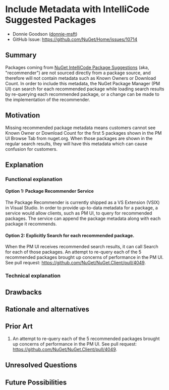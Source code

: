 # Include Metadata with IntelliCode Suggested Packages
<!-- Replace `Title` with an appropriate title for your design -->

- Donnie Goodson ([donnie-msft](https://github.com/donnie-msft))
- GitHub Issue: https://github.com/NuGet/Home/issues/10714

## Summary

<!-- One-paragraph description of the proposal. -->

Packages coming from [NuGet IntelliCode Package Suggestions](https://devblogs.microsoft.com/nuget/intellicode-package-suggestions-for-nuget-in-visual-studio/#:~:text=IntelliCode%20Package%20Suggestions%20use%20a,Netflix%20recommendations%20for%20NuGet%20packages.) (aka, "recommender") are not sourced directly from a package source, and therefore will not contain metadata such as Known Owners or Download Count.
In order to include this metadata, the NuGet Package Manager (PM UI) can search for each recommended package while loading search results by re-querying each recommended package, or a change can be made to the implementation of the recommender.

## Motivation 

<!-- Why are we doing this? What pain points does this solve? What is the expected outcome? -->

Missing recommended package metadata means customers cannot see Known Owner or Download Count for the first 5 packages shown in the PM UI Browse Tab from nuget.org. When those packages are shown in the regular search results, they will have this metadata which can cause confusion for customers.

## Explanation

### Functional explanation

<!-- Explain the proposal as if it were already implemented and you're teaching it to another person. -->
<!-- Introduce new concepts, functional designs with real life examples, and low-fidelity mockups or  pseudocode to show how this proposal would look. -->

#### Option 1: Package Recommender Service

The Package Recommender is currently shipped as a VS Extension (VSIX) in Visual Studio.
In order to provide up-to-data metadata for a package, a service would allow clients, such as PM UI, to query for recommended packages. The service can append the package metadata along with each package it recommends.

#### Option 2: Explicitly Search for each recommended package.

When the PM UI receives recommended search results, it can call Search for each of those packages. 
An attempt to re-query each of the 5 recommended packages brought up concerns of performance in the PM UI. See pull request: https://github.com/NuGet/NuGet.Client/pull/4049.

### Technical explanation

<!-- Explain the proposal in sufficient detail with implementation details, interaction models, and clarification of corner cases. -->

## Drawbacks

<!-- Why should we not do this? -->

## Rationale and alternatives

<!-- Why is this the best design compared to other designs? -->
<!-- What other designs have been considered and why weren't they chosen? -->
<!-- What is the impact of not doing this? -->

## Prior Art

1. An attempt to re-query each of the 5 recommended packages brought up concerns of performance in the PM UI. See pull request: https://github.com/NuGet/NuGet.Client/pull/4049.

## Unresolved Questions

<!-- What parts of the proposal do you expect to resolve before this gets accepted? -->
<!-- What parts of the proposal need to be resolved before the proposal is stabilized? -->
<!-- What related issues would you consider out of scope for this proposal but can be addressed in the future? -->

## Future Possibilities

<!-- What future possibilities can you think of that this proposal would help with? -->
